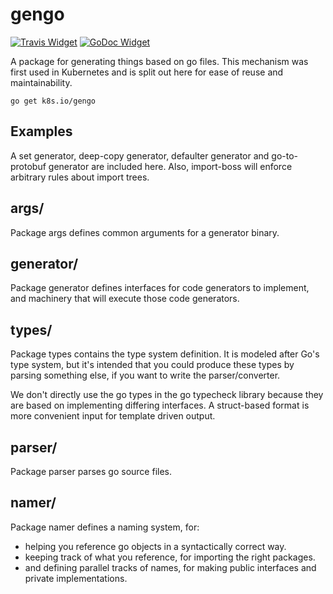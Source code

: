 # gengo

[![Travis Widget]][Travis] [![GoDoc Widget]][GoDoc]

[Travis]: https://travis-ci.org/kubernetes/gengo
[Travis Widget]: https://travis-ci.org/kubernetes/gengo.svg?branch=master
[GoDoc]: https://godoc.org/k8s.io/gengo
[GoDoc Widget]: https://godoc.org/k8s.io/gengo?status.svg

A package for generating things based on go files. This mechanism was first used
in Kubernetes and is split out here for ease of reuse and maintainability.

`go get k8s.io/gengo`

## Examples

A set generator, deep-copy generator, defaulter generator and go-to-protobuf
generator are included here. Also, import-boss will enforce arbitrary rules about
import trees.

## args/

Package args defines common arguments for a generator binary.

## generator/

Package generator defines interfaces for code generators to implement, and
machinery that will execute those code generators.

## types/

Package types contains the type system definition. It is modeled after Go's type
system, but it's intended that you could produce these types by parsing
something else, if you want to write the parser/converter.

We don't directly use the go types in the go typecheck library because they are
based on implementing differing interfaces. A struct-based format is more
convenient input for template driven output.

## parser/

Package parser parses go source files.

## namer/

Package namer defines a naming system, for:
* helping you reference go objects in a syntactically correct way.
* keeping track of what you reference, for importing the right packages.
* and defining parallel tracks of names, for making public interfaces and
  private implementations.

